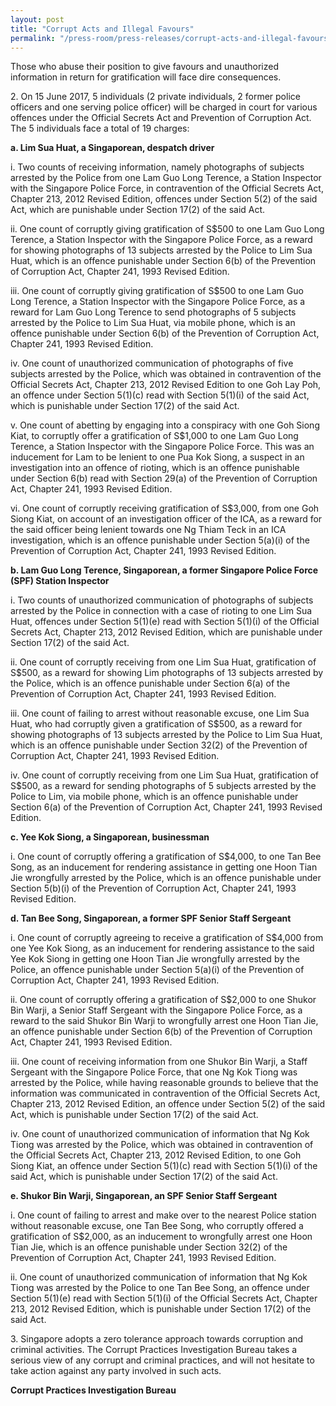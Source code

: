 ```yaml
---
layout: post
title: "Corrupt Acts and Illegal Favours"
permalink: "/press-room/press-releases/corrupt-acts-and-illegal-favours"
---
```

Those who abuse their position to give favours and unauthorized information in return for gratification will face dire consequences.

2\.         On 15 June 2017, 5 individuals (2 private individuals, 2 former police officers and one serving police officer) will be charged in court for various offences under the Official Secrets Act and Prevention of Corruption Act. The 5 individuals face a total of 19 charges:

**a. Lim Sua Huat, a Singaporean, despatch driver**

i. Two counts of receiving information, namely photographs of subjects arrested by the Police from one Lam Guo Long Terence, a Station Inspector  with the Singapore Police Force, in contravention of the Official Secrets Act, Chapter 213, 2012 Revised Edition, offences under Section 5(2) of the said Act, which are punishable under Section 17(2) of the said Act.

ii. One count of corruptly giving gratification of S$500 to one Lam Guo Long Terence, a Station Inspector  with the Singapore Police Force, as a reward for showing photographs of 13 subjects arrested by the Police to Lim Sua Huat, which is an offence punishable under Section 6(b) of the Prevention of Corruption Act, Chapter 241, 1993 Revised Edition.

iii. One count of corruptly giving gratification of S$500 to one Lam Guo Long Terence, a Station Inspector with the Singapore Police Force, as a reward for Lam Guo Long Terence to send photographs of 5 subjects arrested by the Police to Lim Sua Huat, via mobile phone, which is an offence punishable under Section 6(b) of the Prevention of Corruption Act, Chapter 241, 1993 Revised Edition.

iv. One count of unauthorized communication of photographs of five subjects arrested by the Police, which was obtained in contravention of the Official Secrets Act, Chapter 213, 2012 Revised Edition to one Goh Lay Poh, an offence under Section 5(1)(c) read with Section 5(1)(i) of the said Act, which is punishable under Section 17(2) of the said Act.

v. One count of abetting by engaging into a conspiracy with one Goh Siong Kiat, to corruptly offer a gratification of S$1,000 to one Lam Guo Long Terence, a Station Inspector with the Singapore Police Force. This was an inducement for Lam to be lenient to one Pua Kok Siong, a suspect in an investigation into an offence of rioting, which is an offence punishable under Section 6(b) read with Section 29(a) of the Prevention of Corruption Act, Chapter 241, 1993 Revised Edition.

vi. One count of corruptly receiving gratification of S$3,000, from one Goh Siong Kiat, on account of an investigation officer of the ICA, as a reward for the said officer being lenient towards one Ng Thiam Teck in an ICA investigation, which is an offence punishable under Section 5(a)(i) of the Prevention of Corruption Act, Chapter 241, 1993 Revised Edition.

**b. Lam Guo Long Terence, Singaporean, a former Singapore Police Force (SPF) Station Inspector**

i. Two counts of unauthorized communication of photographs of subjects arrested by the Police in connection with a case of rioting to one Lim Sua Huat, offences under Section 5(1)(e) read with Section 5(1)(i) of the Official Secrets Act, Chapter 213, 2012 Revised Edition, which are punishable under Section 17(2) of the said Act.

ii. One count of corruptly receiving from one Lim Sua Huat, gratification of S$500, as a reward for showing Lim photographs of 13 subjects arrested by the Police, which is an offence punishable under Section 6(a) of the Prevention of Corruption Act, Chapter 241, 1993 Revised Edition.

iii. One count of failing to arrest without reasonable excuse, one Lim Sua Huat, who had corruptly given a gratification of S$500, as a reward for showing photographs of 13 subjects arrested by the Police to Lim Sua Huat, which is an offence punishable under Section 32(2) of the Prevention of Corruption Act, Chapter 241, 1993 Revised Edition.

iv. One count of corruptly receiving from one Lim Sua Huat, gratification of S$500, as a reward for sending photographs of 5 subjects arrested by the Police to Lim, via mobile phone, which is an offence punishable under Section 6(a) of the Prevention of Corruption Act, Chapter 241, 1993 Revised Edition.

**c. Yee Kok Siong, a Singaporean, businessman**

i. One count of corruptly offering a gratification of S$4,000, to one Tan Bee Song, as an inducement for rendering assistance in getting one Hoon Tian Jie wrongfully arrested by the Police, which is an offence punishable under Section 5(b)(i) of the Prevention of Corruption Act, Chapter 241, 1993 Revised Edition.

**d. Tan Bee Song, Singaporean, a former SPF Senior Staff Sergeant**

i. One count of corruptly agreeing to receive a gratification of S$4,000 from one Yee Kok Siong, as an inducement for rendering assistance to the said Yee Kok Siong in getting one Hoon Tian Jie wrongfully arrested by the Police, an offence punishable under Section 5(a)(i) of the Prevention of Corruption Act, Chapter 241, 1993 Revised Edition.

ii. One count of corruptly offering a gratification of S$2,000 to one Shukor Bin Warji, a Senior Staff Sergeant with the Singapore Police Force, as a reward to the said Shukor Bin Warji to wrongfully arrest one Hoon Tian Jie, an offence punishable under Section 6(b) of the Prevention of Corruption Act, Chapter 241, 1993 Revised Edition.

iii. One count of receiving information from one Shukor Bin Warji, a Staff Sergeant with the Singapore Police Force, that one Ng Kok Tiong was arrested by the Police, while having reasonable grounds to believe that the information was communicated in contravention of the Official Secrets Act, Chapter 213, 2012 Revised Edition, an offence under Section 5(2) of the said Act, which is punishable under Section 17(2) of the said Act.

iv. One count of unauthorized communication of information that Ng Kok Tiong was arrested by the Police, which was obtained in contravention of the Official Secrets Act, Chapter 213, 2012 Revised Edition, to one Goh Siong Kiat, an offence under Section 5(1)(c) read with Section 5(1)(i) of the said Act, which is punishable under Section 17(2) of the said Act.

**e. Shukor Bin Warji, Singaporean, an SPF Senior Staff Sergeant**

i. One count of failing to arrest and make over to the nearest Police station without reasonable excuse, one Tan Bee Song, who corruptly offered a gratification of S$2,000, as an inducement to wrongfully arrest one Hoon Tian Jie, which is an offence punishable under Section 32(2) of the Prevention of Corruption Act, Chapter 241, 1993 Revised Edition.

ii. One count of unauthorized communication of information that Ng Kok Tiong was arrested by the Police to one Tan Bee Song, an offence under Section 5(1)(e) read with Section 5(1)(i) of the Official Secrets Act, Chapter 213, 2012 Revised Edition, which is punishable under Section 17(2) of the said Act.

3\.         Singapore adopts a zero tolerance approach towards corruption and criminal activities. The Corrupt Practices Investigation Bureau takes a serious view of any corrupt and criminal practices, and will not hesitate to take action against any party involved in such acts.

**Corrupt Practices Investigation Bureau**
